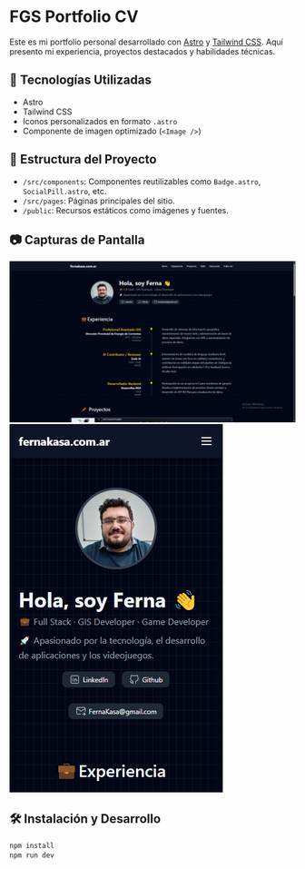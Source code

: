 # FGS Portfolio CV

Este es mi portfolio personal desarrollado con [Astro](https://astro.build/) y [Tailwind CSS](https://tailwindcss.com/). Aquí presento mi experiencia, proyectos destacados y habilidades técnicas.

## 🚀 Tecnologías Utilizadas

- Astro
- Tailwind CSS
- Iconos personalizados en formato `.astro`
- Componente de imagen optimizado (`<Image />`)

## 📁 Estructura del Proyecto

- `/src/components`: Componentes reutilizables como `Badge.astro`, `SocialPill.astro`, etc.
- `/src/pages`: Páginas principales del sitio.
- `/public`: Recursos estáticos como imágenes y fuentes.

## 📷 Capturas de Pantalla

![Vista de escritorio](./public/screenshots/desktop.png) ![Vista móvil](./public/screenshots/mobile.png)

## 🛠️ Instalación y Desarrollo

```bash
npm install
npm run dev
```

